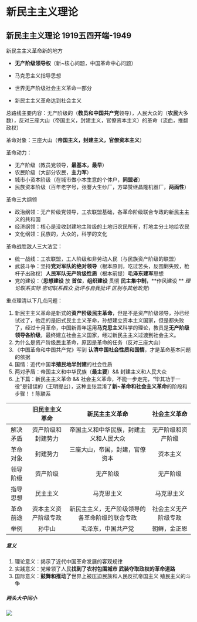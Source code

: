 # 新民主主义理论

## 新民主主义理论 1919五四开端-1949

新民主主义革命新的地方
- **无产阶级领导权**（新~核心问题，中国革命中心问题）

- 马克思主义指导思想

- 世界无产阶级社会主义革命一部分

- 新民主主义革命达到社会主义

  

总路线主要内容：无产阶级的（**教员和中国共产党**领导），人民大众的（**农民**大多数），反对三座大山（帝国主义，封建主义，官僚资本主义）的革命（流血，推翻政权）

革命对象：三座大山（**帝国主义，封建主义，官僚资本主义**）



革命动力：

- 无产阶级（教员党领导，**最基本，最早**）
- 农民阶级（大部分农民，**主力军**）
- 城市小资本阶级（在城市做小本生意的个体户，**同盟者**）
- 民族资本阶级（百年老字号，张謇大生纱厂，方举赞继昌隆机器厂，**两面性**）



革命三大纲领
- 政治纲领：无产阶级党领导，工农联盟基础，各革命阶级联合专政的新民主主义的共和国
- 经济纲领：核心是没收封建地主阶级的土地归农民所有，打地主分土地给农民
- 文化纲领：民族的，大众的，科学的文化



革命战胜敌人三大法宝：
- 统一战线：工农联盟，工人阶级和非劳动人民（与民族资产阶级的联盟）
- 武装斗争：坚持**党对军队的绝对领导**（根本原则，吃过苦头，反围剿失败，枪杆子出政权）**人民军队无产阶级性质**（根本前提）**毛泽东建军**思想
- 党的建设：（**思想建设** 放 **首位**，**组织建设** 贯彻 **民主集中制**，**作风建设 ** *理论联系实际 密切联系群众 批评与自我批评 区别与其他政党*）



重点理清以下几点问题：

1. 新民主主义革命是新式的**资产阶级民主革命**，但是不是资产阶级领导，孙已经试过了，他走的是旧式民主主义革命，孙想建立资本主义国家，但是都失败了，经过十月革命，中国新青年运用**马克思主义**科学的理论，教员是**无产阶级领导各阶级**，最终建立社会主义国家，经过新民主主义过渡到社会主义。
2. 为什么是资产阶级民主革命，原因是革命的任务（反对三座大山）
3. 《中国革命和中国共产党》写到 **认清中国社会性质和国情**，才是革命基本问题的依据
4. 国情：近代中国**半殖民地半封建**的社会性质
5. 两对矛盾：帝国主义和中华民族（**最主要**）&& 封建主义和人民大众
6. 上下篇：新民主主义革命 && 社会主义革命，不能一步走完，“毕其功于一役”是错误的（王明提出），这种主张混淆了**新~革命和社会主义革命**的阶段和步骤！！陈联系



|          |    旧民主主义革命    |                 新民主主义革命                 |     社会主义革命     |
| :------: | :------------------: | :--------------------------------------------: | :------------------: |
| 解决矛盾 |  资产阶级和封建势力  |     帝国主义和中华民族，封建主义和人民大众     |  无产阶级和资产阶级  |
| 革命对象 |       封建势力       |         三座大山，帝国，封建，官僚资本         |       资本主义       |
| 领导阶级 |       资产阶级       |                    无产阶级                    |       无产阶级       |
| 指导思想 |       民主主义       |                   马克思主义                   |      马克思主义      |
| 革命前途 | 资本主义资产阶级专政 | 新民主主义，无产阶级领导的各革命阶级的联合专政 | 社会主义无产阶级专政 |
|   举例   |        孙中山        |               毛泽东，中国共产党               |     朝鲜，金正恩     |



##### 意义

1. 理论意义：揭示了近代中国革命发展的客观规律
2. 实践意义：党带领了人民**找到了农村包围城市 武装夺取政权的革命道路**
3. 国际意义：**鼓舞和推动了**世界上被压迫民族和人民反抗帝国主义 殖民主义的斗争



##### 两头大中间小

![](E:\桌面\大学文档\插本\资料\政治\1644977855(1).jpg)

